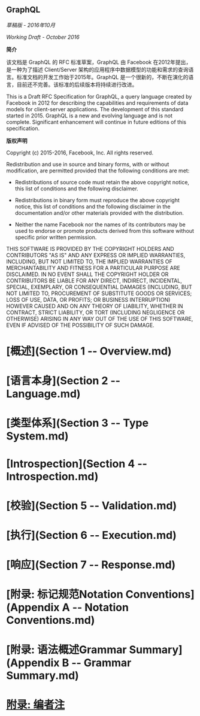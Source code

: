 GraphQL
-------

*草稿版 - 2016年10月*

*Working Draft - October 2016*

**简介**

该文档是 GraphQL 的 RFC 标准草案，GraphQL 由 Facebook 在2012年提出，是一种为了描述 Client/Server 架构的应用程序中数据模型的功能和需求的查询语言。标准文档的开发工作始于2015年。GraphQL 是一个很新的，不断在演化的语言，目前还不完善。该标准的后续版本将持续进行改进。

This is a Draft RFC Specification for GraphQL, a query language created by
Facebook in 2012 for describing the capabilities and requirements of data models
for client-server applications. The development of this standard started
in 2015. GraphQL is a new and evolving language and is not complete. Significant
enhancement will continue in future editions of this specification.

**版权声明**

Copyright (c) 2015-2016, Facebook, Inc. All rights reserved.

Redistribution and use in source and binary forms, with or without modification,
are permitted provided that the following conditions are met:

 * Redistributions of source code must retain the above copyright notice, this
   list of conditions and the following disclaimer.

 * Redistributions in binary form must reproduce the above copyright notice,
   this list of conditions and the following disclaimer in the documentation
   and/or other materials provided with the distribution.

 * Neither the name Facebook nor the names of its contributors may be used to
   endorse or promote products derived from this software without specific
   prior written permission.

THIS SOFTWARE IS PROVIDED BY THE COPYRIGHT HOLDERS AND CONTRIBUTORS "AS IS" AND
ANY EXPRESS OR IMPLIED WARRANTIES, INCLUDING, BUT NOT LIMITED TO, THE IMPLIED
WARRANTIES OF MERCHANTABILITY AND FITNESS FOR A PARTICULAR PURPOSE ARE
DISCLAIMED. IN NO EVENT SHALL THE COPYRIGHT HOLDER OR CONTRIBUTORS BE LIABLE FOR
ANY DIRECT, INDIRECT, INCIDENTAL, SPECIAL, EXEMPLARY, OR CONSEQUENTIAL DAMAGES
(INCLUDING, BUT NOT LIMITED TO, PROCUREMENT OF SUBSTITUTE GOODS OR SERVICES;
LOSS OF USE, DATA, OR PROFITS; OR BUSINESS INTERRUPTION) HOWEVER CAUSED AND ON
ANY THEORY OF LIABILITY, WHETHER IN CONTRACT, STRICT LIABILITY, OR TORT
(INCLUDING NEGLIGENCE OR OTHERWISE) ARISING IN ANY WAY OUT OF THE USE OF THIS
SOFTWARE, EVEN IF ADVISED OF THE POSSIBILITY OF SUCH DAMAGE.

# [概述](Section 1 -- Overview.md)

# [语言本身](Section 2 -- Language.md)

# [类型体系](Section 3 -- Type System.md)

# [Introspection](Section 4 -- Introspection.md)

# [校验](Section 5 -- Validation.md)

# [执行](Section 6 -- Execution.md)

# [响应](Section 7 -- Response.md)

# [附录: 标记规范Notation Conventions](Appendix A -- Notation Conventions.md)

# [附录: 语法概述Grammar Summary](Appendix B -- Grammar Summary.md)

# [附录: 编者注](note.md)
